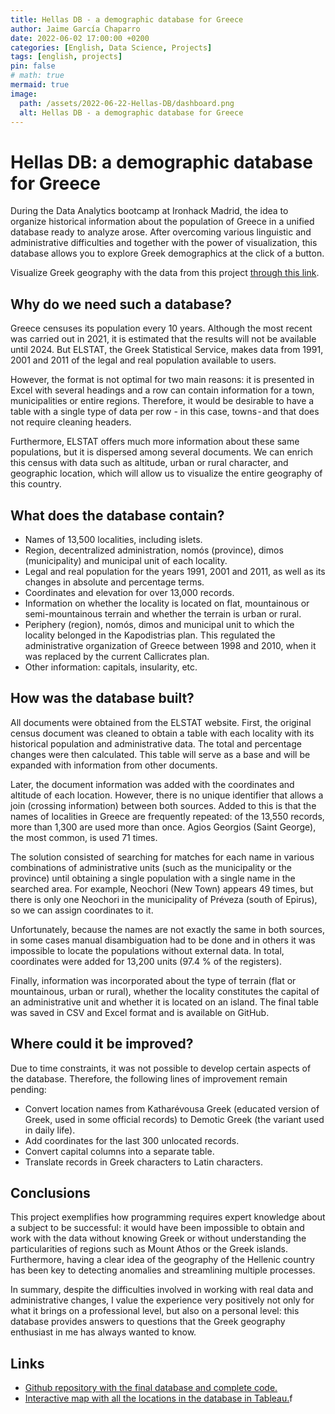 ```yaml
---
title: Hellas DB - a demographic database for Greece
author: Jaime García Chaparro
date: 2022-06-02 17:00:00 +0200
categories: [English, Data Science, Projects]
tags: [english, projects]
pin: false
# math: true
mermaid: true
image:
  path: /assets/2022-06-22-Hellas-DB/dashboard.png
  alt: Hellas DB - a demographic database for Greece
---
```


# Hellas DB: a demographic database for Greece

During the Data Analytics bootcamp at Ironhack Madrid, the idea to organize historical information about the population of Greece in a unified database ready to analyze arose. After overcoming various linguistic and administrative difficulties and together with the power of visualization, this database allows you to explore Greek demographics at the click of a button.

Visualize Greek geography with the data from this project [through this link](https://public.tableau.com/app/profile/jgchaparro/viz/Hellas_db_dashboard/Generaldashboard).

## Why do we need such a database?

Greece censuses its population every 10 years. Although the most recent was carried out in 2021, it is estimated that the results will not be available until 2024. But ELSTAT, the Greek Statistical Service, makes data from 1991, 2001 and 2011 of the legal and real population available to users.

However, the format is not optimal for two main reasons: it is presented in Excel with several headings and a row can contain information for a town, municipalities or entire regions. Therefore, it would be desirable to have a table with a single type of data per row - in this case, towns - and that does not require cleaning headers.

Furthermore, ELSTAT offers much more information about these same populations, but it is dispersed among several documents. We can enrich this census with data such as altitude, urban or rural character, and geographic location, which will allow us to visualize the entire geography of this country.

## What does the database contain?

* Names of 13,500 localities, including islets.
* Region, decentralized administration, nomós (province), dimos (municipality) and municipal unit of each locality.
* Legal and real population for the years 1991, 2001 and 2011, as well as its changes in absolute and percentage terms.
* Coordinates and elevation for over 13,000 records.
* Information on whether the locality is located on flat, mountainous or semi-mountainous terrain and whether the terrain is urban or rural.
* Periphery (region), nomós, dimos and municipal unit to which the locality belonged in the Kapodistrias plan. This regulated the administrative organization of Greece between 1998 and 2010, when it was replaced by the current Callicrates plan.
* Other information: capitals, insularity, etc.

## How was the database built?

All documents were obtained from the ELSTAT website. First, the original census document was cleaned to obtain a table with each locality with its historical population and administrative data. The total and percentage changes were then calculated. This table will serve as a base and will be expanded with information from other documents.

Later, the document information was added with the coordinates and altitude of each location. However, there is no unique identifier that allows a join (crossing information) between both sources. Added to this is that the names of localities in Greece are frequently repeated: of the 13,550 records, more than 1,300 are used more than once. Agios Georgios (Saint George), the most common, is used 71 times.

The solution consisted of searching for matches for each name in various combinations of administrative units (such as the municipality or the province) until obtaining a single population with a single name in the searched area. For example, Neochori (New Town) appears 49 times, but there is only one Neochori in the municipality of Préveza (south of Epirus), so we can assign coordinates to it.

Unfortunately, because the names are not exactly the same in both sources, in some cases manual disambiguation had to be done and in others it was impossible to locate the populations without external data. In total, coordinates were added for 13,200 units (97.4 % of the registers).

Finally, information was incorporated about the type of terrain (flat or mountainous, urban or rural), whether the locality constitutes the capital of an administrative unit and whether it is located on an island. The final table was saved in CSV and Excel format and is available on GitHub.

## Where could it be improved?

Due to time constraints, it was not possible to develop certain aspects of the database. Therefore, the following lines of improvement remain pending:

* Convert location names from Katharévousa Greek (educated version of Greek, used in some official records) to Demotic Greek (the variant used in daily life).
* Add coordinates for the last 300 unlocated records.
* Convert capital columns into a separate table.
* Translate records in Greek characters to Latin characters.

## Conclusions

This project exemplifies how programming requires expert knowledge about a subject to be successful: it would have been impossible to obtain and work with the data without knowing Greek or without understanding the particularities of regions such as Mount Athos or the Greek islands. Furthermore, having a clear idea of the geography of the Hellenic country has been key to detecting anomalies and streamlining multiple processes.

In summary, despite the difficulties involved in working with real data and administrative changes, I value the experience very positively not only for what it brings on a professional level, but also on a personal level: this database provides answers to questions that the Greek geography enthusiast in me has always wanted to know.

## Links

* [Github repository with the final database and complete code.](https://github.com/jgchaparro/HellasDB)
* [Interactive map with all the locations in the database in Tableau.](https://public.tableau.com/app/profile/jgchaparro/viz/Hellas_db_dashboard/Generaldashboard)f